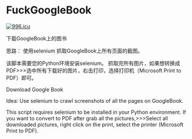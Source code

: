 # FuckGoogleBook

<a href="https://996.icu"><img src="https://img.shields.io/badge/link-996.icu-red.svg" alt="996.icu" /></a>

下载GoogleBook上的图书

思路：
使用selenium 抓取GoogleBook上所有页面的截图。

该脚本需要您的Python环境安装selenium。
抓取完所有图片，如果想转换成PDF>>>选中所有下载好的图片，右击打印，选择打印机（Microsoft Print to PDF）即可。

Download Google Book

Idea:
Use selenium to crawl screenshots of all the pages on GoogleBook.

This script requires selenium to be installed in your Python environment.
If you want to convert to PDF after grab all the pictures,>>>Select all downloaded pictures, right click on the print, select the printer (Microsoft Print to PDF).
